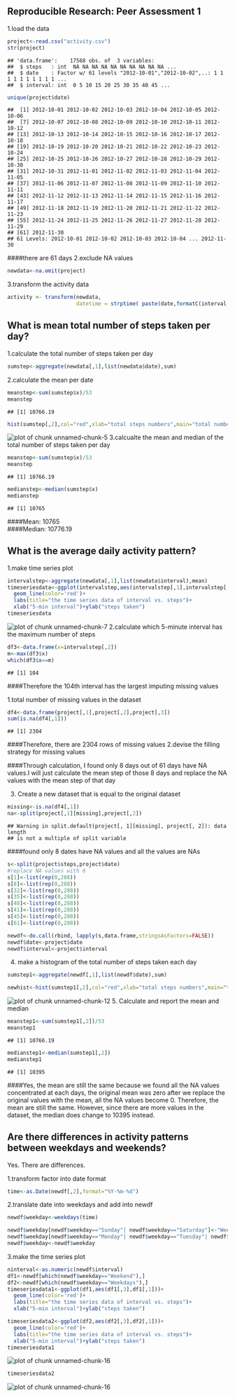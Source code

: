 Reproducible Research: Peer Assessment 1
---------------------------------------------------------

1.load the data

```r
project<-read.csv("activity.csv")
str(project)
```

```
## 'data.frame':	17568 obs. of  3 variables:
##  $ steps   : int  NA NA NA NA NA NA NA NA NA NA ...
##  $ date    : Factor w/ 61 levels "2012-10-01","2012-10-02",..: 1 1 1 1 1 1 1 1 1 1 ...
##  $ interval: int  0 5 10 15 20 25 30 35 40 45 ...
```

```r
unique(project$date) 
```

```
##  [1] 2012-10-01 2012-10-02 2012-10-03 2012-10-04 2012-10-05 2012-10-06
##  [7] 2012-10-07 2012-10-08 2012-10-09 2012-10-10 2012-10-11 2012-10-12
## [13] 2012-10-13 2012-10-14 2012-10-15 2012-10-16 2012-10-17 2012-10-18
## [19] 2012-10-19 2012-10-20 2012-10-21 2012-10-22 2012-10-23 2012-10-24
## [25] 2012-10-25 2012-10-26 2012-10-27 2012-10-28 2012-10-29 2012-10-30
## [31] 2012-10-31 2012-11-01 2012-11-02 2012-11-03 2012-11-04 2012-11-05
## [37] 2012-11-06 2012-11-07 2012-11-08 2012-11-09 2012-11-10 2012-11-11
## [43] 2012-11-12 2012-11-13 2012-11-14 2012-11-15 2012-11-16 2012-11-17
## [49] 2012-11-18 2012-11-19 2012-11-20 2012-11-21 2012-11-22 2012-11-23
## [55] 2012-11-24 2012-11-25 2012-11-26 2012-11-27 2012-11-28 2012-11-29
## [61] 2012-11-30
## 61 Levels: 2012-10-01 2012-10-02 2012-10-03 2012-10-04 ... 2012-11-30
```
####there are 61 days
2.exclude NA values

```r
newdata<-na.omit(project)
```
3.transform the activity data

```r
activity <- transform(newdata, 
                      datetime = strptime( paste(date,formatC(interval,width=4,flag="0")), "%Y-%m-%d %H%M")) 
```

## What is mean total number of steps taken per day?

1.calculate the total number of steps taken per day

```r
sumstep<-aggregate(newdata[,1],list(newdata$date),sum)
```
2.calculate the mean per date

```r
meanstep<-sum(sumstep$x)/53
meanstep
```

```
## [1] 10766.19
```

```r
hist(sumstep[,2],col="red",xlab="total steps numbers",main="total number of steps taken by each day",breaks=61)
```

![plot of chunk unnamed-chunk-5](figure/unnamed-chunk-5-1.png) 
3.calcualte the mean and median of the total number of steps taken per day

```r
meanstep<-sum(sumstep$x)/53
meanstep
```

```
## [1] 10766.19
```

```r
medianstep<-median(sumstep$x)
medianstep
```

```
## [1] 10765
```
####Mean: 10765   
####Median: 10776.19 
## What is the average daily activity pattern?
1.make time series plot

```r
intervalstep<-aggregate(newdata[,1],list(newdata$interval),mean)
timeseriesdata<-ggplot(intervalstep,aes(intervalstep[,1],intervalstep[,2]))+
  geom_line(color='red')+
  labs(title="the time series data of interval vs. steps")+
  xlab("5-min interval")+ylab("steps taken")
timeseriesdata
```

![plot of chunk unnamed-chunk-7](figure/unnamed-chunk-7-1.png) 
2.calculate which 5-minute interval has the maximum number of steps

```r
df3<-data.frame(x=intervalstep[,2])
m<-max(df3$x)
which(df3$x==m)
```

```
## [1] 104
```
####Therefore the 104th interval has the largest imputing missing values

1.total number of missing values in the dataset

```r
df4<-data.frame(project[,1],project[,2],project[,3])
sum(is.na(df4[,1]))
```

```
## [1] 2304
```
####Therefore, there are 2304 rows of missing values
2.devise the filling strategy for missing values

####Through calculation, I found only 8 days out of 61 days have NA values.I will just calculate the mean step of those 8 days and replace the NA values with the mean step of that day


3. Create a new dataset that is equal to the original dataset

```r
missing<-is.na(df4[,1])
na<-split(project[,1][missing],project[,2])
```

```
## Warning in split.default(project[, 1][missing], project[, 2]): data length
## is not a multiple of split variable
```
####found only 8 dates have NA values and all the values are NAs

```r
s<-split(project$steps,project$date)
#replace NA values with 0
s[1]<-list(rep(0,288))
s[8]<-list(rep(0,288))
s[32]<-list(rep(0,288))
s[35]<-list(rep(0,288))
s[40]<-list(rep(0,288))
s[41]<-list(rep(0,288))
s[45]<-list(rep(0,288))
s[61]<-list(rep(0,288))

newdf<-do.call(rbind, lapply(s,data.frame,stringsAsFactors=FALSE))
newdf$date<-project$date
newdf$interval<-project$interval
```
4. make a histogram of the total number of steps taken each day

```r
sumstep1<-aggregate(newdf[,1],list(newdf$date),sum)

newhist<-hist(sumstep1[,2],col="red",xlab="total steps numbers",main="total number of steps taken by each day",breaks=61)
```

![plot of chunk unnamed-chunk-12](figure/unnamed-chunk-12-1.png) 
5. Calculate and report the mean and median

```r
meanstep1<-sum(sumstep1[,2])/53
meanstep1
```

```
## [1] 10766.19
```

```r
medianstep1<-median(sumstep1[,2])
medianstep1
```

```
## [1] 10395
```
####Yes, the mean are still the same because we found all the NA values concentrated at each days, the original mean was  zero after we replace the original values with the mean, all the NA values become 0. Therefore, the mean are still the same. However, since there are more values in the dataset, the median does change to 10395 instead.



## Are there differences in activity patterns between weekdays and weekends?
Yes. There are differences.

1.transform factor into date format

```r
time<-as.Date(newdf[,2],format="%Y-%m-%d")
```
2.translate date into weekdays and add into newdf

```r
newdf$weekday<-weekdays(time)

newdf$weekday[newdf$weekday=="Sunday"| newdf$weekday=="Saturday"]<-"Weekend"
newdf$weekday[newdf$weekday=="Monday"| newdf$weekday=="Tuesday"| newdf$weekday=="Wednesday"| newdf$weekday=="Thursday"| newdf$weekday=="Friday"]<-"Weekdays"
newdf$weekday<-newdf$weekday
```
3.make the time series plot

```r
ninterval<-as.numeric(newdf$interval)
df1<-newdf[which(newdf$weekday=="Weekend"),]
df2<-newdf[which(newdf$weekday=="Weekdays"),]
timeseriesdata1<-ggplot(df1,aes(df1[,3],df1[,1]))+
  geom_line(color='red')+
  labs(title="the time series data of interval vs. steps")+
  xlab("5-min interval")+ylab("steps taken")

timeseriesdata2<-ggplot(df2,aes(df2[,3],df2[,1]))+
  geom_line(color='red')+
  labs(title="the time series data of interval vs. steps")+
  xlab("5-min interval")+ylab("steps taken")
timeseriesdata1
```

![plot of chunk unnamed-chunk-16](figure/unnamed-chunk-16-1.png) 

```r
timeseriesdata2
```

![plot of chunk unnamed-chunk-16](figure/unnamed-chunk-16-2.png) 
